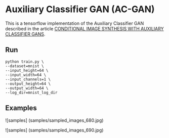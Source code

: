 # Auxiliary Classifier GAN (AC-GAN)

This is a tensorflow implementation of the Auxiliary Classifier GAN described in the article [CONDITIONAL IMAGE SYNTHESIS WITH AUXILIARY CLASSIFIER GANS](https://arxiv.org/abs/1610.09585).

## Run

```
python train.py \
--dataset=mnist \
--input_height=64 \
--input_width=64 \
--input_channels=1 \
--output_height=64 \
--output_width=64 \
--log_dir=mnist_log_dir
```

## Examples
![samples]
(samples/sampled_images_680.jpg)

![samples]
(samples/sampled_images_690.jpg)
